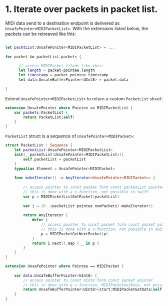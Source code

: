# 1. Iterate over packets in packet list.

MIDI data send to a destination endpoint is delivered as `UnsafePointer<MIDIPacketList>`.
With the extensions listed below, the packets can be retreaved like this:

```swift

let packtList:UnsafePoniter<MIDIPacketList> = ...
    
for packet in packetList.packets {

      // access MIDIPacket fileds like this:
      let length = packet-pointee.length
      let timestamp = packet.pointee.timestamp
      let data:UnsafeBufferPointer<UInt8> = packet.data
      
}

```
Extend `UnsafePointer<MIDIPacketList>` to return a custom `PacketList` struct:

```swift
extension UnsafePointer where Pointee == MIDIPacketList {
    var packets:PacketList {
        return PacketList(self)
    }
}
```
`PacketList` struct is a sequence of `UnsafePointer<MIDIPacket>`:
    
```swift
struct PacketList : Sequence {
    let packetList:UnsafePointer<MIDIPacketList>
    init(_ packetList:UnsafePointer<MIDIPacketList>){
        self.packetList = packetList
    }
    typealias Element = UnsafePointer<MIDIPacket>
    
    func makeIterator() -> AnyIterator<UnsafePointer<MIDIPacket>> {
        
        // access pointer to const packet form const packetList pointer
        // this is done with a c-function, not possible in swift
        var p = MIDIPacketListGetPacket(packetList)
        
        var i = (0..<packetList.pointee.numPackets).makeIterator()
        
        return AnyIterator {
            defer {
                // access pointer to const packet form const packet pointer
                // this is done with a c-function, not possible in swift
                p = MIDIPacketGetNextPacket(p)
            }
            return i.next().map { _ in p }
        }
    }
}
```

```swift
extension UnsafePointer where Pointee == MIDIPacket {
    
    var data:UnsafeBufferPointer<UInt8> {
        // access pointer to const UInt8 form const packet pointer
        // this is done with a c-function, MIDIPacketGetData, not possible in swift
        return UnsafeBufferPointer<UInt8>(start:MIDIPacketGetData(self), count:Int(pointee.length))
    }
}
```
